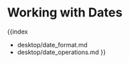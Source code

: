 Working with Dates
===============

{{index
- desktop/date_format.md
- desktop/date_operations.md
}}